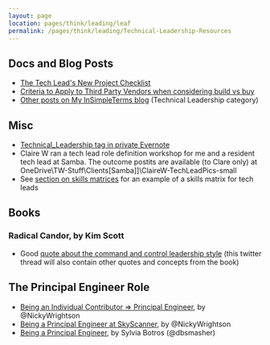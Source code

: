 ```yaml
---
layout: page
location: pages/think/leading/leaf
permalink: /pages/think/leading/Technical-Leadership-Resources
---
```


## Docs and Blog Posts

- [The Tech Lead's New Project Checklist](/pages/think/leading/Tech-Lead-New-Project-Checklist)
- [Criteria to Apply to Third Party Vendors when considering build vs buy](https://insimpleterms.blog/criteria-to-apply-to-third-party-vendors)
- [Other posts on My InSimpleTerms blog](https://insimpleterms.blog/category/technical-leadership) (Technical Leadership category)

## Misc

- [Technical_Leadership tag in private Evernote](https://www.evernote.com/client/web?login=true#?an=true&n=336a8f59-2773-44d1-a3c0-6a1eae463606&query=tag%1FTechnical_leadership%1FtagGuid%3A65db11f0-2449-6c04-794d-9cfb4b83c421%1Eview%3AVIEW%2FALL_NOTES&)
- Claire W ran a tech lead role definition workshop for me and a resident tech lead at Samba. The outcome postits are available (to Clare only) at OneDrive\TW-Stuff\Clients\[Samba]]\ClaireW-TechLeadPics-small
- See [section on skills matrices](/pages/think/teach/Teaching-Resources#skills-matrices) for an example of a skills matrix for tech leads

## Books

### Radical Candor, by Kim Scott

- Good [quote about the command and control leadership style](https://twitter.com/claresudbery/status/1294572041937592321?s=21) (this twitter thread will also contain other quotes and concepts from the book) 

## The Principal Engineer Role

- [Being an Individual Contributor => Principal Engineer](https://medium.com/@SkyscannerEng/finding-the-steps-on-the-individual-contributor-ladder-8ec60e11fb46), by @NickyWrightson
- [Being a Principal Engineer at SkyScanner](https://medium.com/@SkyscannerEng/being-a-principal-engineer-at-skyscanner-1830dfa17d30), by @NickyWrightson
- [Being a Principal Engineer](https://blog.dbsmasher.com/2019/01/28/on-being-a-principal-engineer.html), by Sylvia Botros (@dbsmasher)